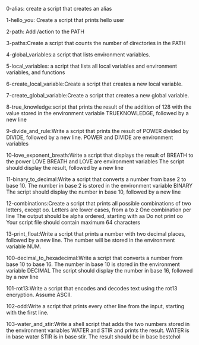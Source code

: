 0-alias: create a script that creates an alias

1-hello_you: Create a script that prints hello user

2-path: Add /action to the PATH

3-paths:Create a script that counts the number of directories in the PATH

4-global_variables:a script that lists environment variables.

5-local_variables: a script that lists all local variables and environment variables, and functions

6-create_local_variable:Create a script that creates a new local variable.

7-create_global_variable:Create a script that creates a new global variable.

8-true_knowledge:script that prints the result of the addition of 128 with the value stored in the environment variable TRUEKNOWLEDGE, followed by a new line

9-divide_and_rule:Write a script that prints the result of POWER divided by DIVIDE, followed by a new line. POWER and DIVIDE are environment variables

10-love_exponent_breath:Write a script that displays the result of BREATH to the power LOVE
    BREATH and LOVE are environment variables
    The script should display the result, followed by a new line

11-binary_to_decimal:Write a script that converts a number from base 2 to base 10.
    The number in base 2 is stored in the environment variable BINARY
    The script should display the number in base 10, followed by a new line

12-combinations:Create a script that prints all possible combinations of two letters, except oo.
    Letters are lower cases, from a to z
    One combination per line
    The output should be alpha ordered, starting with aa
    Do not print oo
    Your script file should contain maximum 64 characters

13-print_float:Write a script that prints a number with two decimal places, followed by a new line.
    The number will be stored in the environment variable NUM.

100-decimal_to_hexadecimal:Write a script that converts a number from base 10 to base 16.
    The number in base 10 is stored in the environment variable DECIMAL
    The script should display the number in base 16, followed by a new line

101-rot13:Write a script that encodes and decodes text using the rot13 encryption. Assume ASCII.

102-odd:Write a script that prints every other line from the input, starting with the first line.

103-water_and_stir:Write a shell script that adds the two numbers stored in the environment variables WATER and STIR and prints the result.
    WATER is in base water
    STIR is in base stir.
    The result should be in base bestchol
    